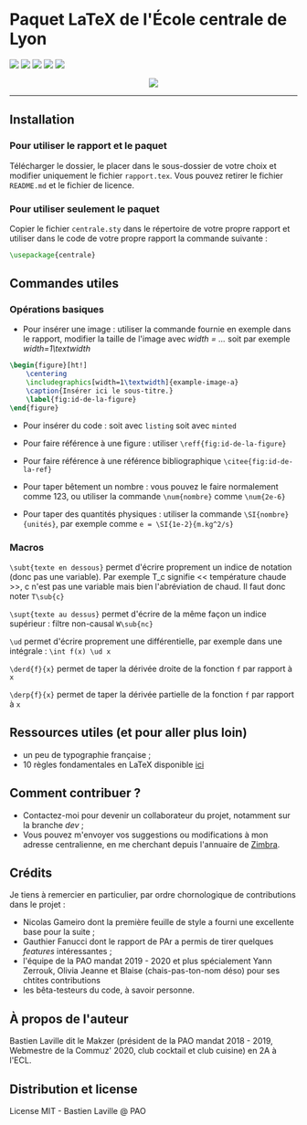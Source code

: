 # Paquet LaTeX de l'École centrale de Lyon

[![](https://img.shields.io/badge/donate-paypal-46AFE0.svg)](https://www.paypal.me/bastienlaville)
![](https://img.shields.io/github/release/XeBasTeX/LaTeX-ECL.svg)
![](https://img.shields.io/github/last-commit/XeBasTeX/LaTeX-ECL.svg)
![](https://img.shields.io/github/license/XeBasTeX/LaTeX-ECL.svg)
![](https://img.shields.io/github/languages/code-size/XeBasTeX/LaTeX-ECL.svg)

<div align="center">
  <img src="https://www.ec-lyon.fr/sites/default/files/legacy-files/logo_quadri.jpg">
</div>

-----------------

## Installation

### Pour utiliser le rapport et le paquet

Télécharger le dossier, le placer dans le sous-dossier de votre choix et modifier uniquement le fichier ```rapport.tex```. Vous pouvez retirer le fichier ```README.md``` et le fichier de licence.

### Pour utiliser seulement le paquet

Copier le fichier ```centrale.sty``` dans le répertoire de votre propre rapport et utiliser dans le code de votre propre rapport la commande suivante :
```latex
\usepackage{centrale}
```

## Commandes utiles

### Opérations basiques

- Pour insérer une image : utiliser la commande fournie en exemple dans le rapport, modifier la taille de l'image avec *width = ...* soit par exemple *width=1\textwidth*
```latex
\begin{figure}[ht!]
    \centering
    \includegraphics[width=1\textwidth]{example-image-a}
    \caption{Insérer ici le sous-titre.}
    \label{fig:id-de-la-figure}
\end{figure}
```

- Pour insérer du code : soit avec ```listing``` soit avec ```minted```

- Pour faire référence à une figure : utiliser ```\reff{fig:id-de-la-figure}```

- Pour faire référence à une référence bibliographique ```\citee{fig:id-de-la-ref}```

- Pour taper bêtement un nombre : vous pouvez le faire normalement comme 123, ou utiliser la commande ```\num{nombre}``` comme ```\num{2e-6}```

- Pour taper des quantités physiques : utiliser la commande ```\SI{nombre}{unités}```, par exemple comme ```e = \SI{1e-2}{m.kg^2/s}```

### Macros

```\subt{texte en dessous}``` permet d'écrire proprement un indice de notation (donc pas une variable). Par exemple T_c signifie << température chaude >>, c n'est pas une variable mais bien l'abréviation de chaud. Il faut donc noter ```T\sub{c}```

```\supt{texte au dessus}``` permet d'écrire de la même façon un indice supérieur : filtre non-causal ```W\sub{nc}```

```\ud``` permet d'écrire proprement une différentielle, par exemple dans une intégrale : ```\int f(x) \ud x```

```\derd{f}{x}``` permet de taper la dérivée droite de la fonction ```f``` par rapport à ```x```

```\derp{f}{x}``` permet de taper la dérivée partielle de la fonction ```f``` par rapport à ```x```

## Ressources utiles (et pour aller plus loin)

- un peu de typographie française ;
- 10 règles fondamentales en LaTeX disponible [ici](faculty.math.illinois.edu/~hildebr/tex/tips-topten.html)

## Comment contribuer ?

- Contactez-moi pour devenir un collaborateur du projet, notamment sur la branche *dev* ;
- Vous pouvez m'envoyer vos suggestions ou modifications à mon adresse centralienne, en me cherchant depuis l'annuaire de [Zimbra](https://messagerie.ec-lyon.fr/zimbra).

## Crédits

Je tiens à remercier en particulier, par ordre chornologique de contributions dans le projet :
- Nicolas Gameiro dont la première feuille de style a fourni une excellente base pour la suite ;
- Gauthier Fanucci dont le rapport de PAr a permis de tirer quelques *features* intéressantes ;
- l'équipe de la PAO mandat 2019 - 2020 et plus spécialement Yann Zerrouk, Olivia Jeanne et Blaise (chais-pas-ton-nom déso) pour ses chtites contributions
- les bêta-testeurs du code, à savoir personne.

## À propos de l'auteur

Bastien Laville dit le Makzer (président de la PAO mandat 2018 - 2019, Webmestre de la Commuz' 2020, club cocktail et club cuisine) en 2A à l'ECL.

## Distribution et license

License MIT - Bastien Laville @ PAO
